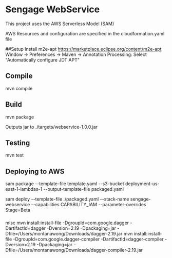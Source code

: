 # Sengage WebService

This project uses the AWS Serverless Model (SAM)

AWS Resources and configuration are specified in the cloudformation.yaml file

##Setup
Install m2e-apt
https://marketplace.eclipse.org/content/m2e-apt
Window -> Preferences -> Maven -> Annotation Processing: Select "Automatically configure JDT APT"

## Compile
mvn compile

## Build
mvn package

Outputs jar to ./targets/webservice-1.0.0.jar 

## Testing
mvn test

## Deploying to AWS
sam package --template-file template.yaml --s3-bucket deployment-us-east-1-lambdas-1 --output-template-file packaged.yaml

sam deploy --template-file ./packaged.yaml --stack-name sengage-webservice --capabilities CAPABILITY_IAM --parameter-overrides Stage=Beta

###
misc
mvn install:install-file -DgroupId=com.google.dagger -DartifactId=dagger -Dversion=2.19 -Dpackaging=jar -Dfile=/Users/montanawong/Downloads/dagger-2.19.jar
mvn install:install-file -DgroupId=com.google.dagger-compiler -DartifactId=dagger-compiler -Dversion=2.19 -Dpackaging=jar -Dfile=/Users/montanawong/Downloads/dagger-compiler-2.19.jar